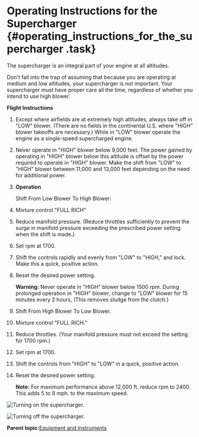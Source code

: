# Operating Instructions for the Supercharger {#operating_instructions_for_the_supercharger .task}

The supercharger is an integral part of your engine at all altitudes.

Don't fall into the trap of assuming that because you are operating at medium and low altitudes, your supercharger is not important. Your supercharger must have proper care all the time, regardless of whether you intend to use high blower.

**Flight Instructions**

1.  Except where airfields are at extremely high altitudes, always take off in "LOW" blower. \(There are no fields in the continental U.S. where "HIGH" blower takeoffs are necessary.\) While in "LOW" blower operate the engine as a single-speed supercharged engine.
2.  Never operate in "HIGH" blower below 9,000 feet. The power gained by operating in "HIGH" blower below this altitude is offset by the power required to operate in "HIGH" blower. Make the shift from "LOW" to "HIGH" blower between 11,000 and 13,000 feet depending on the need for additional power.

1.  **Operation**

    Shift From Low Blower To High Blower:

2.  Mixture control "FULL RICH"

3.  Reduce manifold pressure. \(Reduce throttles sufficiently to prevent the surge in manifold pressure exceeding the prescribed power setting when the shift is made.\)

4.  Set rpm at 1700.

5.  Shift the controls rapidly and evenly from "LOW" to "HIGH," and lock. Make this a quick, positive action.

6.  Reset the desired power setting.

    **Warning:** Never operate in "HIGH" blower below 1500 rpm. During prolonged operation in "HIGH" blower, change to "LOW" blower for 15 minutes every 2 hours, \(This removes sludge from the clutch.\)

7.  Shift From High Blower To Low Blower.

8.  Mixture control "FULL RICH."

9.  Reduce throttles. \(Your manifold pressure must not exceed the setting for 1700 rpm.\)

10. Set rpm at 1700.

11. Shift the controls from "HIGH" to "LOW" in a quick, positive action.

12. Reset the desired power setting.

    **Note:** For maximum performance above 12,000 ft. reduce rpm to 2400. This adds 5 to 8 mph. to the maximum speed.


![Turning on the supercharger.](../images/low_blower_to_high_blower.png "Shifting the supercharger down.")

![Turning off the supercharger.](../images/high_blower_to_low_blower.png "Shifting the supercharger up.")

**Parent topic:**[Equipment and Instruments](../topics/equipment_and_instruments.md)

